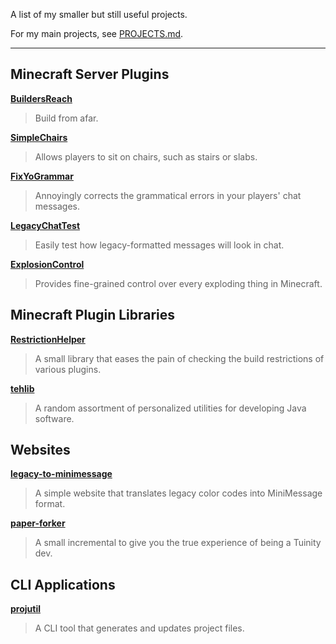 A list of my smaller but still useful projects.

For my main projects, see [PROJECTS.md](PROJECTS.md).

---

## Minecraft Server Plugins

[**BuildersReach**][br]

> Build from afar.

[**SimpleChairs**][sc]

> Allows players to sit on chairs, such as stairs or slabs.

[**FixYoGrammar**][fyg]

> Annoyingly corrects the grammatical errors in your players' chat messages.

[**LegacyChatTest**][lct]

> Easily test how legacy-formatted messages will look in chat.

[**ExplosionControl**][ec]

> Provides fine-grained control over every exploding thing in Minecraft.

[br]: https://github.com/TehBrian/BuildersReach
[sc]: https://github.com/TehBrian/SimpleChairs
[fyg]: https://github.com/TehBrian/FixYoGrammar
[lct]: https://github.com/TehBrian/ChatTest
[ec]: https://github.com/TehBrian/ExplosionControl

## Minecraft Plugin Libraries

[**RestrictionHelper**][rh]

> A small library that eases the pain of checking the build restrictions of various plugins.

[**tehlib**][tl]

> A random assortment of personalized utilities for developing Java software.

[rh]: https://github.com/TehBrian/RestrictionHelper
[tl]: https://github.com/TehBrian/tehlib

## Websites

[**legacy-to-minimessage**][ltm]

> A simple website that translates legacy color codes into MiniMessage format.

[**paper-forker**][pf]

> A small incremental to give you the true experience of being a Tuinity dev.

[ltm]: https://github.com/TehBrian/legacy-to-minimessage
[pf]: https://github.com/TehBrian/paper-forker

## CLI Applications

[**projutil**][pu]

> A CLI tool that generates and updates project files.

[pu]: https://github.com/TehBrian/projutil
